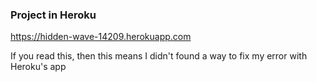 ### Project in Heroku
https://hidden-wave-14209.herokuapp.com

If you read this, then this means I didn't found a way to fix my error with Heroku's app 
